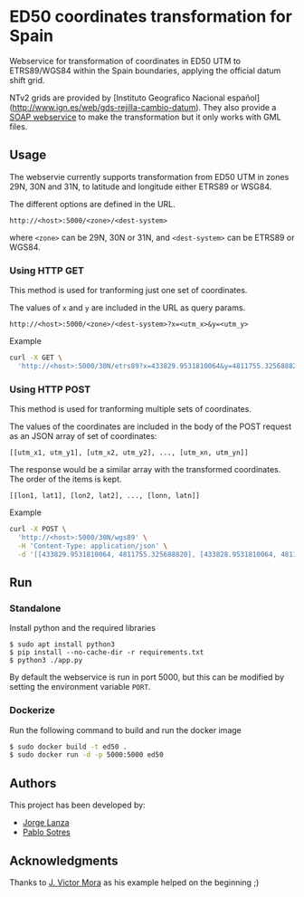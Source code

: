 # ED50 coordinates transformation for Spain
Webservice for transformation of coordinates in ED50 UTM to ETRS89/WGS84 within
the Spain boundaries, applying the official datum shift grid.

NTv2 grids are provided by [Instituto Geografico Nacional español]
(http://www.ign.es/web/gds-rejilla-cambio-datum). They also provide a
[SOAP webservice](https://www.ign.es/wcts-app/) to make the transformation but
it only works with GML files.

## Usage

The webservie currently supports transformation from ED50 UTM in zones 29N, 30N
and 31N, to latitude and longitude either ETRS89 or WSG84.

The different options are defined in the URL.

```
http://<host>:5000/<zone>/<dest-system>
```
where `<zone>` can be 29N, 30N or 31N, and `<dest-system>` can be ETRS89 or
WGS84.

### Using HTTP GET
This method is used for tranforming just one set of coordinates.

The values of `x` and `y` are included in the URL as query params.
```
http://<host>:5000/<zone>/<dest-system>?x=<utm_x>&y=<utm_y>
```
Example
```bash
curl -X GET \
  'http://<host>:5000/30N/etrs89?x=433829.9531810064&y=4811755.325688820' \
```

### Using HTTP POST
This method is used for tranforming multiple sets of coordinates.

The values of the coordinates are included in the body of the POST request as an
JSON array of set of coordinates:
```
[[utm_x1, utm_y1], [utm_x2, utm_y2], ..., [utm_xn, utm_yn]]
```
The response would be a similar array with the transformed coordinates. The
order of the items is kept.
```
[[lon1, lat1], [lon2, lat2], ..., [lonn, latn]]
```

Example
```bash
curl -X POST \
  'http://<host>:5000/30N/wgs89' \
  -H 'Content-Type: application/json' \
  -d '[[433829.9531810064, 4811755.325688820], [433828.9531810064, 4811755.325688820]]'
```

## Run

### Standalone
Install python and the required libraries

```
$ sudo apt install python3
$ pip install --no-cache-dir -r requirements.txt
$ python3 ./app.py
```

By default the webservice is run in port 5000, but this can be modified by
setting the environment variable `PORT`.

### Dockerize
Run the following command to build and run the docker image

```bash
$ sudo docker build -t ed50 .
$ sudo docker run -d -p 5000:5000 ed50
```

## Authors
This project has been developed by:

- [Jorge Lanza](https://github.com/jlanza)
- [Pablo Sotres](https://github.com/psotres)

## Acknowledgments

Thanks to [J. Victor Mora](https://jvmora.wordpress.com/2013/02/22/ed50-to-etrs89-using-a-spanish-shift-grid-with-pyproj/) as his example helped on the beginning ;)
